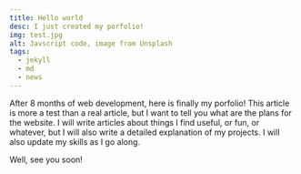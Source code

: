 ```yaml
---
title: Hello world
desc: I just created my porfolio!
img: test.jpg
alt: Javscript code, image from Unsplash
tags:
  - jekyll
  - md
  - news
---
```


After 8 months of web development, here is finally my porfolio! This article is more a test than a real article, but I want to tell you what are the plans for the website.
I will write articles about things I find useful, or fun, or whatever, but I will also write a detailed explanation of my projects.
I will also update my skills as I go along.


Well, see you soon!